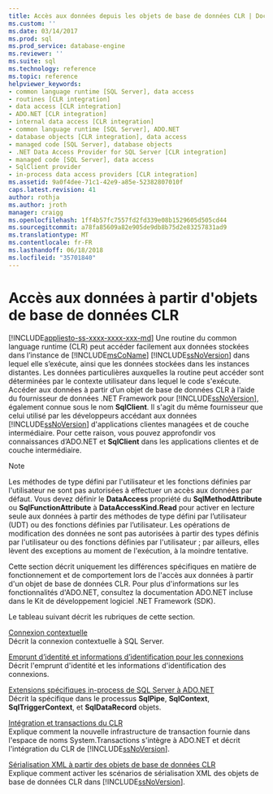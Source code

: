 ```yaml
---
title: Accès aux données depuis les objets de base de données CLR | Documents Microsoft
ms.custom: ''
ms.date: 03/14/2017
ms.prod: sql
ms.prod_service: database-engine
ms.reviewer: ''
ms.suite: sql
ms.technology: reference
ms.topic: reference
helpviewer_keywords:
- common language runtime [SQL Server], data access
- routines [CLR integration]
- data access [CLR integration]
- ADO.NET [CLR integration]
- internal data access [CLR integration]
- common language runtime [SQL Server], ADO.NET
- database objects [CLR integration], data access
- managed code [SQL Server], database objects
- .NET Data Access Provider for SQL Server [CLR integration]
- managed code [SQL Server], data access
- SqlClient provider
- in-process data access providers [CLR integration]
ms.assetid: 9a0f4dee-71c1-42e9-a85e-52382807010f
caps.latest.revision: 41
author: rothja
ms.author: jroth
manager: craigg
ms.openlocfilehash: 1ff4b57fc7557fd2fd339e08b1529605d505cd44
ms.sourcegitcommit: a78fa85609a82e905de9db8b75d2e83257831ad9
ms.translationtype: MT
ms.contentlocale: fr-FR
ms.lasthandoff: 06/18/2018
ms.locfileid: "35701840"
---
```

# <a name="data-access-from-clr-database-objects"></a>Accès aux données à partir d'objets de base de données CLR
[!INCLUDE[appliesto-ss-xxxx-xxxx-xxx-md](../../../includes/appliesto-ss-xxxx-xxxx-xxx-md.md)]
  Une routine du common language runtime (CLR) peut accéder facilement aux données stockées dans l’instance de [!INCLUDE[msCoName](../../../includes/msconame-md.md)] [!INCLUDE[ssNoVersion](../../../includes/ssnoversion-md.md)] dans lequel elle s’exécute, ainsi que les données stockées dans les instances distantes. Les données particulières auxquelles la routine peut accéder sont déterminées par le contexte utilisateur dans lequel le code s'exécute. Accéder aux données à partir d’un objet de base de données CLR à l’aide du fournisseur de données .NET Framework pour [!INCLUDE[ssNoVersion](../../../includes/ssnoversion-md.md)], également connue sous le nom **SqlClient**. Il s'agit du même fournisseur que celui utilisé par les développeurs accédant aux données [!INCLUDE[ssNoVersion](../../../includes/ssnoversion-md.md)] d'applications clientes managées et de couche intermédiaire. Pour cette raison, vous pouvez approfondir vos connaissances d’ADO.NET et **SqlClient** dans les applications clientes et de couche intermédiaire.  
  
> [!NOTE]  
>  Les méthodes de type défini par l'utilisateur et les fonctions définies par l'utilisateur ne sont pas autorisées à effectuer un accès aux données par défaut. Vous devez définir le **DataAccess** propriété du **SqlMethodAttribute** ou **SqlFunctionAttribute** à **DataAccessKind.Read** pour activer en lecture seule aux données à partir des méthodes de type défini par l’utilisateur (UDT) ou des fonctions définies par l’utilisateur. Les opérations de modification des données ne sont pas autorisées à partir des types définis par l'utilisateur ou des fonctions définies par l'utilisateur ; par ailleurs, elles lèvent des exceptions au moment de l'exécution, à la moindre tentative.  
  
 Cette section décrit uniquement les différences spécifiques en matière de fonctionnement et de comportement lors de l'accès aux données à partir d'un objet de base de données CLR. Pour plus d'informations sur les fonctionnalités d'ADO.NET, consultez la documentation ADO.NET incluse dans le Kit de développement logiciel .NET Framework (SDK).  
  
 Le tableau suivant décrit les rubriques de cette section.  
  
 [Connexion contextuelle](../../../relational-databases/clr-integration/data-access/context-connection.md)  
 Décrit la connexion contextuelle à SQL Server.  
  
 [Emprunt d’identité et informations d’identification pour les connexions](../../../relational-databases/clr-integration/data-access/impersonation-and-credentials-for-connections.md)  
 Décrit l'emprunt d'identité et les informations d'identification des connexions.  
  
 [Extensions spécifiques in-process de SQL Server à ADO.NET](../../../relational-databases/clr-integration-data-access-in-process-ado-net/sql-server-in-process-specific-extensions-to-ado-net.md)  
 Décrit la spécifique dans le processus **SqlPipe**, **SqlContext**, **SqlTriggerContext**, et **SqlDataRecord** objets.  
  
 [Intégration et transactions du CLR](../../../relational-databases/clr-integration-data-access-transactions/clr-integration-and-transactions.md)  
 Explique comment la nouvelle infrastructure de transaction fournie dans l'espace de noms System.Transactions s'intègre à ADO.NET et décrit l'intégration du CLR de [!INCLUDE[ssNoVersion](../../../includes/ssnoversion-md.md)].  
  
 [Sérialisation XML à partir des objets de base de données CLR](http://msdn.microsoft.com/library/ac84339b-9384-4710-bebc-01607864a344)  
 Explique comment activer les scénarios de sérialisation XML des objets de base de données CLR dans [!INCLUDE[ssNoVersion](../../../includes/ssnoversion-md.md)].  
  
  
